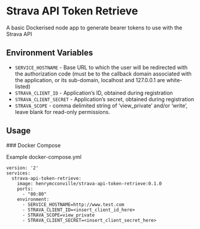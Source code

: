 # Strava API Token Retrieve
 
A basic Dockerised node app to generate bearer tokens to use with the Strava API

## Environment Variables

* `SERVICE_HOSTNAME` - Base URL to which the user will be redirected with the authorization code (must be to the callback domain associated with the application, or its sub-domain, localhost and 127.0.0.1 are white-listed)
* `STRAVA_CLIENT_ID` - Application’s ID, obtained during registration
* `STRAVA_CLIENT_SECRET` - Application’s secret, obtained during registration
* `STRAVA_SCOPE` - comma delimited string of ‘view_private’ and/or ‘write’, leave blank for read-only permissions.

## Usage

### Docker Compose

Example docker-compose.yml
```
version: '2'
services:
  strava-api-token-retrieve:
    image: henrymcconville/strava-api-token-retrieve:0.1.0
    ports:
      - "80:80"
    environment:
      - SERVICE_HOSTNAME=http://www.test.com
      - STRAVA_CLIENT_ID=<insert_client_id_here>
      - STRAVA_SCOPE=view_private
      - STRAVA_CLIENT_SECRET=<insert_client_secret_here>
```
